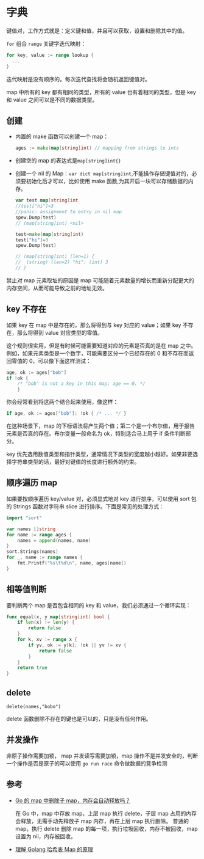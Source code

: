 # 字典

键值对，工作方式就是：定义键和值，并且可以获取，设置和删除其中的值。

`for` 组合 `range` 关键字迭代映射：

```go
for key, value := range lookup {
  ...
}
```

迭代映射是没有顺序的。每次迭代查找将会随机返回键值对。

map 中所有的 key 都有相同的类型，所有的 value 也有着相同的类型，但是 key 和 value 之间可以是不同的数据类型。

## 创建

- 内置的 make 函数可以创建一个 map：

  ```go
  ages := make(map[string]int) // mapping from strings to ints
  ```

- 创建空的 map 的表达式是`map[string]int{}`
- 创建一个 nil 的 Map：`var dict map[string]int`,不能操作存储键值对的，必须要初始化后才可以，比如使用 make 函数,为其开启一块可以存储数据的内存。

  ```go
  var test map[string]int
  //test["hi"]=3
  //panic: assignment to entry in nil map
  spew.Dump(test)
  // (map[string]int) <nil>

  test=make(map[string]int)
  test["hi"]=3
  spew.Dump(test)

  // (map[string]int) (len=1) {
  //  (string) (len=2) "hi": (int) 3
  // }
  ```

禁止对 map 元素取址的原因是 map 可能随着元素数量的增长而重新分配更大的内存空间，从而可能导致之前的地址无效。

## key 不存在

如果 key 在 map 中是存在的，那么将得到与 key 对应的 value；如果 key 不存在，那么将得到 value 对应类型的零值。

这个规则很实用，但是有时候可能需要知道对应的元素是否真的是在 map 之中。例如，如果元素类型是一个数字，可能需要区分一个已经存在的 0 和不存在而返回零值的 0，可以像下面这样测试：

```go
age, ok := ages["bob"]
if !ok {
    /* "bob" is not a key in this map; age == 0. */
    }
```

你会经常看到将这两个结合起来使用，像这样：

```go
if age, ok := ages["bob"]; !ok { /* ... */ }
```

在这种场景下，map 的下标语法将产生两个值；第二个是一个布尔值，用于报告元素是否真的存在。布尔变量一般命名为 ok，特别适合马上用于 if 条件判断部分。

key 优先选用数值类型和指针类型，通常情况下类型的宽度越小越好。如果非要选择字符串类型的话，最好对键值的长度进行额外的约束。

## 顺序遍历 map

如果要按顺序遍历 key/value 对，必须显式地对 key 进行排序，可以使用 sort 包的 Strings 函数对字符串 slice 进行排序。下面是常见的处理方式：

```go
import "sort"

var names []string
for name := range ages {
    names = append(names, name)
}
sort.Strings(names)
for _, name := range names {
    fmt.Printf("%s\t%d\n", name, ages[name])
}
```

## 相等值判断

要判断两个 map 是否包含相同的 key 和 value，我们必须通过一个循环实现：

```go
func equal(x, y map[string]int) bool {
    if len(x) != len(y) {
        return false
    }
    for k, xv := range x {
        if yv, ok := y[k]; !ok || yv != xv {
            return false
        }
    }
    return true
}
```

## delete

`delete(names,"bobo")`

delete 函数删除不存在的键也是可以的，只是没有任何作用。

## 并发操作

非原子操作需要加锁， map 并发读写需要加锁，map 操作不是并发安全的，判断一个操作是否是原子的可以使用 `go run race` 命令做数据的竞争检测

## 参考

- [Go 的 map 中删除子 map，内存会自动释放吗？](http://lessisbetter.site/2018/09/29/go-map-delete/)

  在 Go 中，map 中存放 map，上层 map 执行 delete，子层 map 占用的内存会释放，无需手动先释放子 map 内存，再在上层 map 执行删除。
  普通的 map，执行 delete 删除 map 的每一项，执行垃圾回收，内存不被回收，map 设置为 nil，内存被回收。

- [理解 Golang 哈希表 Map 的原理](https://draveness.me/golang-hashmap)
